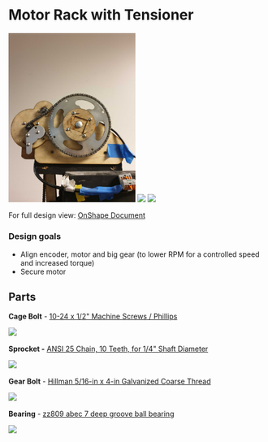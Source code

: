 # Motor Rack with Tensioner

 <img src="https://github.com/UniKlo/PaintBot/blob/master/img_gif/motor_rack_with_tensioner_H.jpg" width="250px">  <img src="https://imgur.com/nwCuBPG.jpg" width="250">   <img src="https://imgur.com/Q2PnVoB.jpg" width="250">

For full design view: [OnShape Document](https://cad.onshape.com/documents/c35a5db4d6efdd4b831e7e66/w/d232ff81f911a9e59ca8bc06/e/0a6c8383d003cd06b363736f)

### Design goals

- Align encoder, motor and big gear (to lower RPM for a controlled speed and increased torque)
- Secure motor


## Parts

**Cage Bolt** - [10-24 x 1/2" Machine Screws / Phillips](https://www.mcmaster.com/91772a253)

<img src="https://www.mcmaster.com/mvB/Contents/gfx/ImageCache/917/91772A253p1-b01-digitall@2x_636619301374924024.png" width="200">

**Sprocket -** [ANSI 25 Chain, 10 Teeth, for 1/4" Shaft Diameter](https://www.mcmaster.com/6799k2)

<img src="https://www.mcmaster.com/mvB/Contents/gfx/ImageCache/679/6799K2p1-d03b-digitall@2x_636870476790198650.png" width="200">

**Gear Bolt** - [Hillman 5/16-in x 4-in Galvanized Coarse Thread](https://www.lowes.com/pd/Hillman-5-16-in-x-4-in-Coarse-Thread-Carriage-Bolt/1000381581)

<img src="https://mobileimages.lowes.com/product/converted/008236/008236638325.jpg?size=xl" width="200">

**Bearing** - [zz809 abec 7 deep groove ball bearing](https://www.alibaba.com/product-detail/High-precision-zz809-abec-7-deep_60718249836.html?spm=a2700.7724857.main07.17.1bd252feC2zsEu)

<img src="https://sc01.alicdn.com/kf/HTB191g3fJzJ8KJjSspkq6zF7VXaj/High-precision-zz809-abec-7-deep-groove.jpg" width="200">
